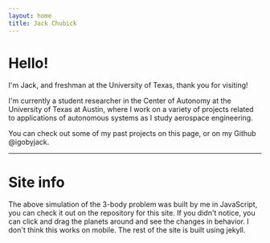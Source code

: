 ```yaml
---
layout: home
title: Jack Chubick
---
```


# Hello!

I'm Jack, and freshman at the University of Texas, thank you for visiting!

I'm currently a student researcher in the Center of Autonomy at the University of Texas at Austin, where I work on a variety of projects related to applications of autonomous systems as I study aerospace engineering. 

You can check out some of my past projects on this page, or on my Github @igobyjack.

---

# Site info

The above simulation of the 3-body problem was built by me in JavaScript, you can check it out on the repository for this site. If you didn't notice, you can click and drag the planets around and see the changes in behavior. I don't think this works on mobile. The rest of the site is built using jekyll. 

